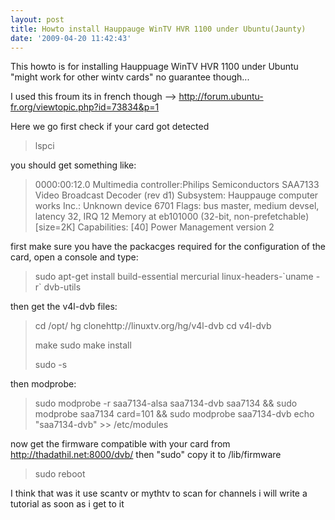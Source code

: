 ```yaml
---
layout: post
title: Howto install Hauppauge WinTV HVR 1100 under Ubuntu(Jaunty)
date: '2009-04-20 11:42:43'
---
```


<p class="line874">This howto is for installing Hauppuage WinTV HVR 1100 under Ubuntu  "might work for other wintv cards" no guarantee though...</p>
<p class="line862">I used this froum its in french though --&gt; <a class="http" href="http://forum.ubuntu-fr.org/viewtopic.php?id=73834&amp;p=1">http://forum.ubuntu-fr.org/viewtopic.php?id=73834&amp;p=1</a></p>
<p class="line874">Here we go first check if your card got detected</p>

<blockquote>
<p class="line874">lspci</p>
</blockquote>
<ul></ul>
<p class="line874">you should get something like:</p>

<blockquote>
<p class="line874">0000:00:12.0 Multimedia controller:Philips Semiconductors SAA7133 Video Broadcast Decoder (rev d1)         Subsystem: Hauppauge computer works Inc.: Unknown device 6701         Flags: bus master, medium devsel, latency 32, IRQ 12         Memory at eb101000 (32-bit, non-prefetchable) [size=2K]         Capabilities: [40] Power Management version 2</p>
</blockquote>
<ul></ul>
<p class="line874">first make sure you have the packacges required for the configuration of the card, open a console and type:</p>

<blockquote>
<p class="line874">sudo apt-get install build-essential mercurial linux-headers-`uname -r` dvb-utils</p>
</blockquote>
<ul></ul>
<p class="line874">then get the v4l-dvb files:</p>

<blockquote>
<p class="line874">cd /opt/ hg clonehttp://linuxtv.org/hg/v4l-dvb cd v4l-dvb</p>
<p class="line874">make sudo make install</p>
<p class="line874">sudo -s</p>
</blockquote>
<ul></ul>
<p class="line874">then modprobe:</p>

<blockquote>
<p class="line874">sudo modprobe -r saa7134-alsa saa7134-dvb saa7134 &amp;&amp; sudo modprobe saa7134 card=101 &amp;&amp; sudo modprobe saa7134-dvb echo "saa7134-dvb" &gt;&gt; /etc/modules</p>
</blockquote>
<ul></ul>
<p class="line874">now  get the firmware compatible with your card from <a class="http" href="http://thadathil.net:8000/dvb/">http://thadathil.net:8000/dvb/</a> then "sudo" copy it to /lib/firmware</p>

<blockquote>
<p class="line874">sudo reboot</p>
</blockquote>
<ul></ul>
<p class="line874">I think that was it use scantv or mythtv to scan for channels i will write a tutorial as soon as i get to it</p>